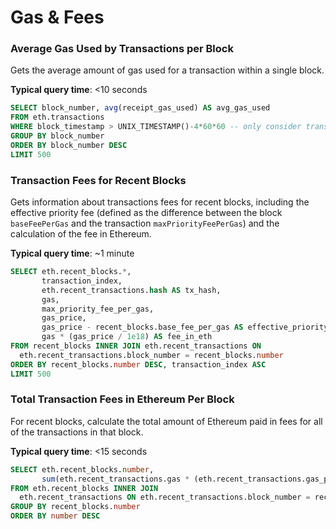 # Gas & Fees

### Average Gas Used by Transactions per Block

Gets the average amount of gas used for a transaction within a single block.

**Typical query time**: <10 seconds

```sql
SELECT block_number, avg(receipt_gas_used) AS avg_gas_used
FROM eth.transactions 
WHERE block_timestamp > UNIX_TIMESTAMP()-4*60*60 -- only consider transactions from 4 hours ago
GROUP BY block_number 
ORDER BY block_number DESC 
LIMIT 500
```

### Transaction Fees for Recent Blocks

Gets information about transactions fees for recent blocks, including the effective priority fee (defined as the difference between the block `baseFeePerGas` and the transaction `maxPriorityFeePerGas`) and the calculation of the fee in Ethereum.

**Typical query time**: \~1 minute

```sql
SELECT eth.recent_blocks.*,
       transaction_index,
       eth.recent_transactions.hash AS tx_hash,
       gas,
       max_priority_fee_per_gas,
       gas_price,
       gas_price - recent_blocks.base_fee_per_gas AS effective_priority_fee,
       gas * (gas_price / 1e18) AS fee_in_eth
FROM recent_blocks INNER JOIN eth.recent_transactions ON 
  eth.recent_transactions.block_number = recent_blocks.number
ORDER BY recent_blocks.number DESC, transaction_index ASC
LIMIT 500
```

### Total Transaction Fees in Ethereum Per Block

For recent blocks, calculate the total amount of Ethereum paid in fees for all of the transactions in that block.

**Typical query time**: <15 seconds

```sql
SELECT eth.recent_blocks.number,
       sum(eth.recent_transactions.gas * (eth.recent_transactions.gas_price / 1e18)) AS fee_in_eth
FROM eth.recent_blocks INNER JOIN 
  eth.recent_transactions ON eth.recent_transactions.block_number = recent_blocks.number
GROUP BY recent_blocks.number
ORDER BY number DESC
```

